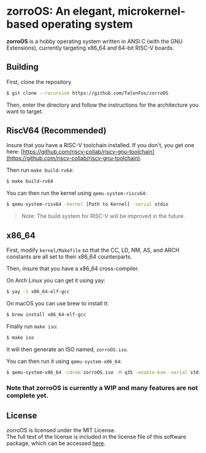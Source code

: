 <!--<p align="center"><a href="https://github.com/Talon396/zorroOS/tree/legacy">Looking for owlOS? You can find it here.</a><br><img align="center" height="128" src="docs/zorroOS.svg"><br></p>-->

# **zorroOS**: An elegant, microkernel-based operating system

**zorroOS** is a hobby operating system written in ANSI C (with the GNU Extensions), currently targeting x86_64 and 64-bit RISC-V boards.

## Building

First, clone the repository
```sh
$ git clone --recursive https://github.com/TalonFox/zorroOS
```
Then, enter the directory and follow the instructions for the architecture you want to target.

## RiscV64 (Recommended)

Insure that you have a RISC-V toolchain installed.
If you don't, you get one here: [https://github.com/riscv-collab/riscv-gnu-toolchain](https://github.com/riscv-collab/riscv-gnu-toolchain).

Then run `make build-rv64`:
```sh
$ make build-rv64
```

You can then run the kernel using `qemu-system-riscv64`:
```sh
$ qemu-system-risv64 -kernel [Path to Kernel] -serial stdio
```

> Note: The build system for RISC-V will be improved in the future.

## x86_64

First, modify `kernel/Makefile` so that the CC, LD, NM, AS, and ARCH constants are all set to their x86_64 counterparts.

Then, insure that you have a x86_64 cross-compiler.

On Arch Linux you can get it using yay:
```sh
$ yay -S x86_64-elf-gcc
```

On macOS you can use brew to install it:
```sh
$ brew install x86_64-elf-gcc
```

Finally run `make iso`:
```sh
$ make iso
```

It will then generate an ISO named, `zorroOS.iso`. 

You can then run it using `qemu-system-x86_64`:
```sh
$ qemu-system-x86_64 -cdrom zorroOS.iso -M q35 -enable-kvm -serial stdio
```

### Note that zorroOS is currently a WIP and many features are not complete yet.

## License

zorroOS is licensed under the MIT License.    
The full text of the license is included in the license file of this software package, which can be accessed [here](COPYING).
